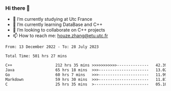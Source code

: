 ### Hi there 👋
- 🔭 I’m currently studying at Utc France
- 🌱 I’m currently learning DataBase and C++
- 👯 I’m looking to collaborate on C++ projects
- 📫 How to reach me: houze.zhang@etu.utc.fr

<!--START_SECTION:waka-->

```txt
From: 13 December 2022 - To: 28 July 2023

Total Time: 501 hrs 27 mins

C++                   212 hrs 35 mins >>>>>>>>>>>--------------   42.39 %
Java                  65 hrs 18 mins  >>>----------------------   13.02 %
Go                    60 hrs 7 mins   >>>----------------------   11.99 %
Markdown              59 hrs 30 mins  >>>----------------------   11.87 %
C                     25 hrs 35 mins  >------------------------   05.10 %
```

<!--END_SECTION:waka-->
